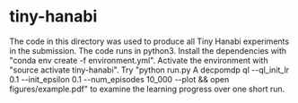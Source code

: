 # tiny-hanabi

The code in this directory was used to produce all Tiny Hanabi experiments in the submission.
The code runs in python3.
Install the dependencies with "conda env create -f environment.yml".
Activate the environment with "source activate tiny-hanabi".
Try "python run.py A decpomdp ql --ql_init_lr 0.1 --init_epsilon 0.1 --num_episodes 10_000 --plot && open figures/example.pdf" to examine the learning progress over one short run.
